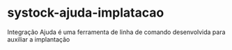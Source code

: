 # systock-ajuda-implatacao
Integração Ajuda é uma ferramenta de linha de comando desenvolvida para auxiliar a implantação
